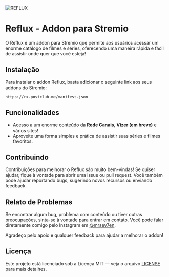 ![REFLUX](https://raw.githubusercontent.com/Nightfruit/reflux/main/public/images/banner.png)

# Reflux - Addon para Stremio

O Reflux é um addon para Stremio que permite aos usuários acessar um enorme catálogo de filmes e séries, oferecendo uma maneira rápida e fácil de assistir onde quer que você esteja!

## Instalação

Para instalar o addon Reflux, basta adicionar o seguinte link aos seus addons do Stremio:

`https://rx.postclub.me/manifest.json`

## Funcionalidades

* Acesso a um enorme conteúdo da **Rede Canais**, **Vizer (em breve)** e vários sites!
* Aproveite uma forma simples e prática de assistir suas séries e filmes favoritos.

## Contribuindo

Contribuições para melhorar o Reflux são muito bem-vindas! Se quiser ajudar, fique à vontade para abrir uma issue ou pull request. Você também pode ajudar reportando bugs, sugerindo novos recursos ou enviando feedback.

## Relato de Problemas

Se encontrar algum bug, problema com conteúdo ou tiver outras preocupações, sinta-se à vontade para entrar em contato. Você pode falar diretamente comigo pelo Instagram em [@mrsev7en](https://www.instagram.com/mrsev7en).

Agradeço pelo apoio e qualquer feedback para ajudar a melhorar o addon!

## Licença

Este projeto está licenciado sob a Licença MIT — veja o arquivo [LICENSE](https://github.com/Nightfruit/reflux/blob/main/LICENSE) para mais detalhes.
